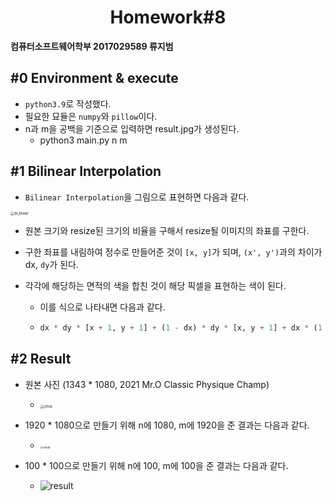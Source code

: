 #  <center>Homework#8</center>

**컴퓨터소프트웨어학부 2017029589 류지범**

##  #0 Environment & execute

- `python3.9`로 작성했다.
- 필요한 묘듈은 `numpy`와 `pillow`이다.
- n과 m을 공백을 기준으로 입력하면 result.jpg가 생성된다.
  - python3 main.py n m

## #1 Bilinear Interpolation

- `Bilinear Interpolation`을 그림으로 표현하면 다음과 같다.

<img src="https://hconnect.hanyang.ac.kr/2021_MAT3008_11255/2021_mat3008_2017029589/-/raw/master/Homework%238/bi_linear.jpeg" alt="bi_linear" style="zoom:40%;" />

- 원본 크기와 resize된 크기의 비율을 구해서 resize될 이미지의 좌표를 구한다.

- 구한 좌표를 내림하여 정수로 만들어준 것이 `[x, y]`가 되며, `(x', y')`과의 차이가 dx, `dy`가 된다.

- 각각에 해당하는 면적의 색을 합친 것이 해당 픽셀을 표현하는 색이 된다.

  - 이를 식으로 나타내면 다음과 같다.

  - ```python
    dx * dy * [x + 1, y + 1] + (1 - dx) * dy * [x, y + 1] + dx * (1 - dy) * [x + 1, y] + (1 - dx) * (1 - dy) * [x, y]
    ```

## #2 Result

- 원본 사진 (1343 * 1080, 2021 Mr.O Classic Physique Champ)
  - <img src="https://hconnect.hanyang.ac.kr/2021_MAT3008_11255/2021_mat3008_2017029589/-/raw/master/Homework%238/chris.jpg" alt="chris" style="zoom:40%;" />
- 1920 * 1080으로 만들기 위해 n에 1080, m에 1920을 준 결과는 다음과 같다.
  - <img src="https://hconnect.hanyang.ac.kr/2021_MAT3008_11255/2021_mat3008_2017029589/-/raw/master/Homework%238/result.jpg" alt="result" style="zoom:30%;" />

- 100 * 100으로 만들기 위해 n에 100, m에 100을 준 결과는 다음과 같다.
  - <img src="https://hconnect.hanyang.ac.kr/2021_MAT3008_11255/2021_mat3008_2017029589/-/raw/master/Homework%238/result100.jpg" alt="result" style="zoom:100%;" />
